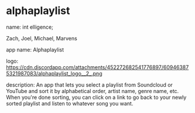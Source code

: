 # alphaplaylist

name: int elligence;

Zach, Joel, Michael, Marvens

app name: Alphaplaylist

logo: https://cdn.discordapp.com/attachments/452272682541776897/609463875321987083/alphaplaylist_logo__2_.png

description: An app that lets you select a playlist from Soundcloud or YouTube and sort it by alphabetical order, artist name, genre name, etc. When you're done sorting, you can click on a link to go back to your newly sorted playlist and listen to whatever song you want.
